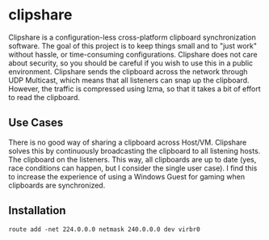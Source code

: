 # clipshare
Clipshare is a configuration-less cross-platform clipboard synchronization software. The goal of this project is to keep things small and to "just work" without hassle, or time-consuming configurations. Clipshare does not care about security, so you should be careful if you wish to use this in a public environment.
Clipshare sends the clipboard across the network through UDP Multicast, which means that all listeners can snap up the clipboard. However, the traffic is compressed using lzma, so that it takes a bit of effort to read the clipboard.

## Use Cases
There is no good way of sharing a clipboard across Host/VM. Clipshare solves this by continuously broadcasting the clipboard to all listening hosts. The clipboard on the listeners. This way, all clipboards are up to date (yes, race conditions can happen, but I consider the single user case). I find this to increase the experience of using a Windows Guest for gaming when clipboards are synchronized.

## Installation
```pip install git+https://github.com/perara/clipshare.git
route add -net 224.0.0.0 netmask 240.0.0.0 dev virbr0
```
